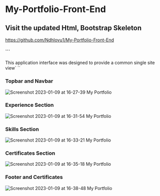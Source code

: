 # My-Portfolio-Front-End
## Visit the updated Html, Bootstrap Skeleton
https://github.com/Ndhlovu1/My-Portfolio-Front-End

#### ```
This application interface was designed to provide a common single site view`
``

### Topbar and Navbar
![Screenshot 2023-01-09 at 16-27-39 My Portfolio](https://user-images.githubusercontent.com/46927702/211331867-c25a003a-6772-4918-8738-c4cf4c4978e0.png)

### Experience Section
![Screenshot 2023-01-09 at 16-31-54 My Portfolio](https://user-images.githubusercontent.com/46927702/211332409-c9f42456-f065-4275-936e-afe62c422aa1.png)

### Skills Section
![Screenshot 2023-01-09 at 16-33-21 My Portfolio](https://user-images.githubusercontent.com/46927702/211332672-005804af-20e6-4d37-83c7-829bb3607417.png)

### Certificates Section
![Screenshot 2023-01-09 at 16-35-18 My Portfolio](https://user-images.githubusercontent.com/46927702/211333141-76c6f0aa-5672-47bc-9eae-7a576152301f.png)

### Footer and Certificates
![Screenshot 2023-01-09 at 16-38-48 My Portfolio](https://user-images.githubusercontent.com/46927702/211333966-27992b78-3716-470b-bd7f-f03d5ba645b7.png)



